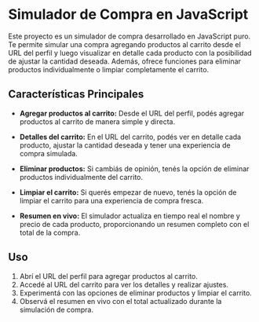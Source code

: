
# Simulador de Compra en JavaScript

Este proyecto es un simulador de compra desarrollado en JavaScript puro. Te permite simular una compra agregando productos al carrito desde el URL del perfil y luego visualizar en detalle cada producto con la posibilidad de ajustar la cantidad deseada. Además, ofrece funciones para eliminar productos individualmente o limpiar completamente el carrito.

## Características Principales

- **Agregar productos al carrito:** Desde el URL del perfil, podés agregar productos al carrito de manera simple y directa.

- **Detalles del carrito:** En el URL del carrito, podés ver en detalle cada producto, ajustar la cantidad deseada y tener una experiencia de compra simulada.

- **Eliminar productos:** Si cambiás de opinión, tenés la opción de eliminar productos individualmente del carrito.

- **Limpiar el carrito:** Si querés empezar de nuevo, tenés la opción de limpiar el carrito para una experiencia de compra fresca.

- **Resumen en vivo:** El simulador actualiza en tiempo real el nombre y precio de cada producto, proporcionando un resumen completo con el total de la compra.

## Uso

1. Abrí el URL del perfil para agregar productos al carrito.
2. Accedé al URL del carrito para ver los detalles y realizar ajustes.
3. Experimentá con las opciones de eliminar productos y limpiar el carrito.
4. Observá el resumen en vivo con el total actualizado durante la simulación de compra.
